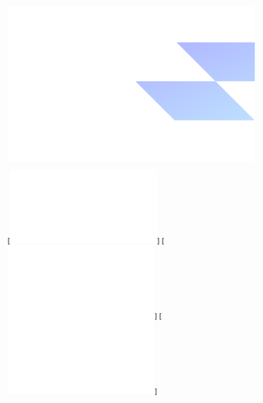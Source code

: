 ![Profile Read Me](https://github.com/delbingeorge/delbingeorge/blob/main/assets/profile-cover-image.png?raw=true)

[![[Portfolio Website](https://github.com/delbingeorge/delbingeorge/blob/main/assets/browser-logo.png?raw=true)](delb.in)]
[![[Connect](https://github.com/delbingeorge/delbingeorge/blob/main/assets/email-logo.png?raw=true)](delb.in)]
[![[LinkedIn](https://github.com/delbingeorge/delbingeorge/blob/main/assets/linkedin-logo.png?raw=true)](delb.in)]
